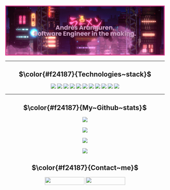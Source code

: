 
<!-- [![Andres' GitHub stats](https://github-readme-stats.vercel.app/api?username=afarangurens&hide=prs&count_private=true&show_icons=true&theme=radical)](https://github.com/afarangurens/github-readme-stats)

[![Top Langs](https://github-readme-stats.vercel.app/api/top-langs/?username=afarangurens&langs_count=5&layout=compact)](https://github.com/afarangurens/github-readme-stats)
-->
<p align="center">
	<img src="https://github.com/afarangurens/afarangurens/blob/main/Banner/banner.png">
	<!-- Background image taken from: https://www.artstation.com/artwork/5XeK8z -->
</p>

<hr>

<h2 align="center"> $\color{#f24187}{Technologies~stack}$ </h2>
<p align="center">
	<img src="https://img.shields.io/badge/-Python-f24187?style=flat-square&logo=python"/>
	<img src="https://img.shields.io/badge/-Django-f24187?style=flat-square&logo=django"/>
	<img src="https://img.shields.io/badge/-JavaScript-f24187?style=flat-square&logo=javascript"/>
	<img src="https://img.shields.io/badge/-ReactJS-f24187?style=flat-square&logo=react"/>
	<img src="https://img.shields.io/badge/-Java-f24187?style=flat-square&logo=java"/>
	<img src="https://img.shields.io/badge/-SpringBoot-f24187?style=flat-square&logo=springboot"/>
	<img src="https://img.shields.io/badge/-MongoDB-f24187?style=flat-square&logo=mongodb"/>
	<img src="https://img.shields.io/badge/-MySQL-f24187?style=flat-square&logo=mysql"/>
	<img src="https://img.shields.io/badge/-PostgreSQL-f24187?style=flat-square&logo=postgresql"/>
	<img src="https://img.shields.io/badge/-Git-f24187?style=flat-square&logo=git"/>
	<img src="https://img.shields.io/badge/-GitHub-f24187?style=flat-square&logo=github"/>
</p>

<hr>


<h2 align="center"> $\color{#f24187}{My~Github~stats}$ </h2>
<p align="center">
	<img src="https://github-readme-stats.vercel.app/api?username=afarangurens&hide=prs&count_private=true&show_icons=true&theme=radical">
</p> 
<p align="center">
	<img src="https://github-readme-stats.vercel.app/api/top-langs/?username=afarangurens&langs_count=5&theme=radical&hide=cython">
</p>
<p align="center">
	<img src="https://github-readme-streak-stats.herokuapp.com/?user=afarangurens&show_icons=true&locale=en&layout=compact&theme=radical&line_height=0"/>
</p> 
<p align="center">
	<img src="https://activity-graph.herokuapp.com/graph?username=afarangurens&theme=redical">
</p> 


<h2 align="center"> $\color{#f24187}{Contact~me}$ </h2>
<p align="center">
	<a href="mailto: afarangurens@unal.edu.co" target="blank"><img align="center" src="https://img.shields.io/badge/-afarangurens-c14438?style=flat-square&logo=Gmail&logoColor=white&link=mailto:afarangurens@unal.edu.co" alt="" height="25" width="125" /></a>
	<a href="https://www.linkedin.com/in/andres-aranguren-silva/" target="blank"><img align="center" src="https://img.shields.io/badge/-afarangurens-blue?style=flat-square&logo=Linkedin&logoColor=white&link=https://www.linkedin.com/in/andres-aranguren-silva" alt="" height="25" width="125" /></a>
</p>
